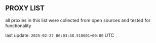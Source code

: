 ## PROXY LIST

all proxies in this list were collected from open sources and tested for functionality

last update: `2025-02-27 06:03:48.510601+00:00` UTC